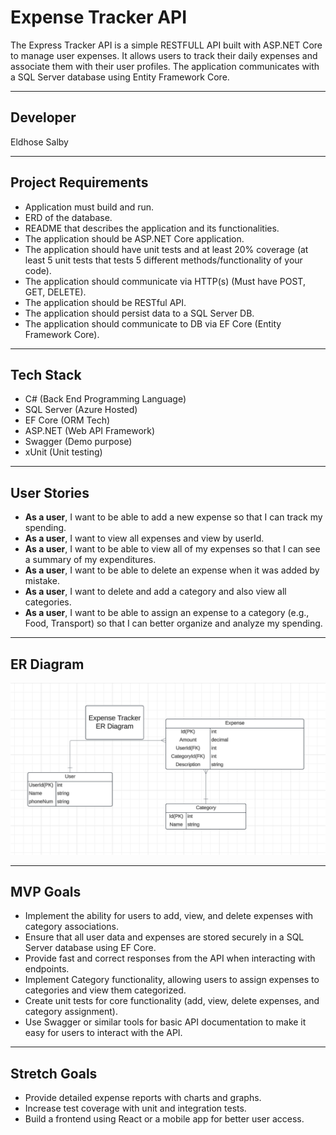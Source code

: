# Expense Tracker API
The Express Tracker API is a simple RESTFULL API built with ASP.NET Core to manage user expenses. It allows users to track their daily expenses and associate them with their user profiles. The application communicates with a SQL Server database using Entity Framework Core. 

---

## Developer
Eldhose Salby

---

## Project Requirements
- Application must build and run.
- ERD of the database.
- README that describes the application and its functionalities.
- The application should be ASP.NET Core application.
- The application should have unit tests and at least 20% coverage (at least 5 unit tests that tests 5 different methods/functionality of your code).
- The application should communicate via HTTP(s) (Must have POST, GET, DELETE).
- The application should be RESTful API.
- The application should persist data to a SQL Server DB.
- The application should communicate to DB via EF Core (Entity Framework Core).
  
---

## Tech Stack
- C# (Back End Programming Language)
- SQL Server (Azure Hosted)
- EF Core (ORM Tech)
- ASP.NET (Web API Framework)
- Swagger (Demo purpose)
- xUnit (Unit testing)

---

## User Stories
- **As a user**, I want to be able to add a new expense so that I can track my spending.
- **As a user**, I want to view all expenses and view by userId. 
- **As a user**, I want to be able to view all of my expenses so that I can see a summary of my expenditures.
- **As a user**, I want to be able to delete an expense when it was added by mistake.
- **As a user**, I want to delete and add a category and also view all categories.
- **As a user**, I want to be able to assign an expense to a category (e.g., Food, Transport) so that I can better organize and analyze my spending.

---

## ER Diagram
![alt text](<ER diagram.png>)

---

## MVP Goals
- Implement the ability for users to add, view, and delete expenses with category associations.
- Ensure that all user data and expenses are stored securely in a SQL Server database using EF Core.
- Provide fast and correct responses from the API when interacting with endpoints.
- Implement Category functionality, allowing users to assign expenses to categories and view them categorized.
- Create unit tests for core functionality (add, view, delete expenses, and category assignment).
- Use Swagger or similar tools for basic API documentation to make it easy for users to interact with the API.

---
## Stretch Goals
- Provide detailed expense reports with charts and graphs.
- Increase test coverage with unit and integration tests.
- Build a frontend using React or a mobile app for better user access.
